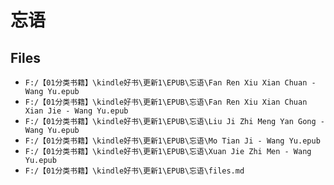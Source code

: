 # 忘语

## Files

- `F:/【01分类书籍】\kindle好书\更新1\EPUB\忘语\Fan Ren Xiu Xian Chuan - Wang Yu.epub`
- `F:/【01分类书籍】\kindle好书\更新1\EPUB\忘语\Fan Ren Xiu Xian Chuan Xian Jie - Wang Yu.epub`
- `F:/【01分类书籍】\kindle好书\更新1\EPUB\忘语\Liu Ji Zhi Meng Yan Gong - Wang Yu.epub`
- `F:/【01分类书籍】\kindle好书\更新1\EPUB\忘语\Mo Tian Ji - Wang Yu.epub`
- `F:/【01分类书籍】\kindle好书\更新1\EPUB\忘语\Xuan Jie Zhi Men - Wang Yu.epub`
- `F:/【01分类书籍】\kindle好书\更新1\EPUB\忘语\files.md`
